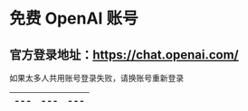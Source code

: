 # 免费 OpenAI 账号<br>
## 官方登录地址：https://chat.openai.com/
如果太多人共用账号登录失败，请换账号重新登录

| --- | --- | --- |
|:--- |:--- |:--- |
